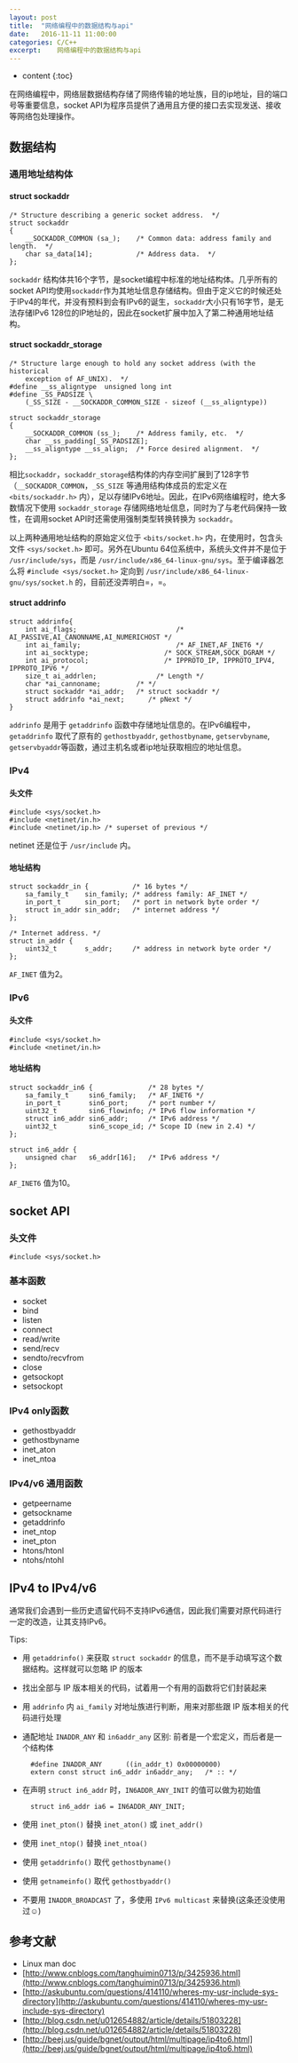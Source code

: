 ```yaml
---
layout: post
title:  "网络编程中的数据结构与api"
date:   2016-11-11 11:00:00
categories: C/C++
excerpt:    网络编程中的数据结构与api
---
```


* content
{:toc}

在网络编程中，网络层数据结构存储了网络传输的地址族，目的ip地址，目的端口号等重要信息，socket API为程序员提供了通用且方便的接口去实现发送、接收等网络包处理操作。

## 数据结构

### 通用地址结构体

#### struct sockaddr

    /* Structure describing a generic socket address.  */
    struct sockaddr
    {
        __SOCKADDR_COMMON (sa_);    /* Common data: address family and length.  */
        char sa_data[14];           /* Address data.  */
    };

`sockaddr` 结构体共16个字节，是socket编程中标准的地址结构体。几乎所有的socket API均使用`sockaddr`作为其地址信息存储结构。但由于定义它的时候还处于IPv4的年代，并没有预料到会有IPv6的诞生，`sockaddr`大小只有16字节，是无法存储IPv6 128位的IP地址的，因此在socket扩展中加入了第二种通用地址结构。

#### struct sockaddr_storage

    /* Structure large enough to hold any socket address (with the historical
        exception of AF_UNIX).  */
    #define __ss_aligntype	unsigned long int
    #define _SS_PADSIZE \
        (_SS_SIZE - __SOCKADDR_COMMON_SIZE - sizeof (__ss_aligntype))

    struct sockaddr_storage
    {
        __SOCKADDR_COMMON (ss_);	/* Address family, etc.  */
        char __ss_padding[_SS_PADSIZE];
        __ss_aligntype __ss_align;	/* Force desired alignment.  */
    };

相比`sockaddr`，`sockaddr_storage`结构体的内存空间扩展到了128字节（`__SOCKADDR_COMMON`，`_SS_SIZE` 等通用结构体成员的宏定义在 `<bits/sockaddr.h>` 内），足以存储IPv6地址。因此，在IPv6网络编程时，绝大多数情况下使用 `sockaddr_storage` 存储网络地址信息，同时为了与老代码保持一致性，在调用socket API时还需使用强制类型转换转换为 `sockaddr`。

以上两种通用地址结构的原始定义位于 `<bits/socket.h>` 内，在使用时，包含头文件 `<sys/socket.h>` 即可。另外在Ubuntu 64位系统中，系统头文件并不是位于 `/usr/include/sys`，而是 `/usr/include/x86_64-linux-gnu/sys`。至于编译器怎么将 `#include <sys/socket.h>` 定向到 `/usr/include/x86_64-linux-gnu/sys/socket.h` 的，目前还没弄明白=，=。

#### struct addrinfo

    struct addrinfo{  
        int ai_flags;                         /* AI_PASSIVE,AI_CANONNAME,AI_NUMERICHOST */  
        int ai_family;                        /* AF_INET,AF_INET6 */  
        int ai_socktype;                   /* SOCK_STREAM,SOCK_DGRAM */  
        int ai_protocol;                   /* IPPROTO_IP, IPPROTO_IPV4, IPPROTO_IPV6 */  
        size_t ai_addrlen;               /* Length */  
        char *ai_cannoname;         /* */  
        struct sockaddr *ai_addr;   /* struct sockaddr */  
        struct addrinfo *ai_next;      /* pNext */  
    }  

`addrinfo` 是用于 `getaddrinfo` 函数中存储地址信息的。在IPv6编程中，`getaddrinfo` 取代了原有的 `gethostbyaddr`, `gethostbyname`, `getservbyname`, `getservbyaddr`等函数，通过主机名或者ip地址获取相应的地址信息。

### IPv4

#### 头文件

    #include <sys/socket.h>
    #include <netinet/in.h>
    #include <netinet/ip.h> /* superset of previous */

netinet 还是位于 `/usr/include` 内。

#### 地址结构

    struct sockaddr_in {           /* 16 bytes */
        sa_family_t    sin_family; /* address family: AF_INET */
        in_port_t      sin_port;   /* port in network byte order */
        struct in_addr sin_addr;   /* internet address */
    };

    /* Internet address. */
    struct in_addr {
        uint32_t       s_addr;     /* address in network byte order */
    };

`AF_INET` 值为2。

### IPv6

#### 头文件

    #include <sys/socket.h>
    #include <netinet/in.h>

#### 地址结构

    struct sockaddr_in6 {              /* 28 bytes */
        sa_family_t     sin6_family;   /* AF_INET6 */
        in_port_t       sin6_port;     /* port number */
        uint32_t        sin6_flowinfo; /* IPv6 flow information */
        struct in6_addr sin6_addr;     /* IPv6 address */
        uint32_t        sin6_scope_id; /* Scope ID (new in 2.4) */
    };

    struct in6_addr {
        unsigned char   s6_addr[16];   /* IPv6 address */
    };

`AF_INET6` 值为10。

## socket API

### 头文件

    #include <sys/socket.h>

### 基本函数

- socket
- bind
- listen
- connect
- read/write
- send/recv
- sendto/recvfrom
- close
- getsockopt
- setsockopt

### IPv4 only函数

- gethostbyaddr
- gethostbyname
- inet_aton
- inet_ntoa

### IPv4/v6 通用函数

- getpeername
- getsockname
- getaddrinfo
- inet_ntop
- inet_pton
- htons/htonl
- ntohs/ntohl

## IPv4 to IPv4/v6

通常我们会遇到一些历史遗留代码不支持IPv6通信，因此我们需要对原代码进行一定的改造，让其支持IPv6。

Tips:

- 用 `getaddrinfo()` 来获取 `struct sockaddr` 的信息，而不是手动填写这个数据结构。这样就可以忽略 IP 的版本
- 找出全部与 IP 版本相关的代码，试着用一个有用的函数将它们封装起来
- 用 `addrinfo` 内 `ai_family` 对地址族进行判断，用来对那些跟 IP 版本相关的代码进行处理
- 通配地址 `INADDR_ANY` 和 `in6addr_any` 区别: 前者是一个宏定义，而后者是一个结构体

        #define INADDR_ANY      ((in_addr_t) 0x00000000) 
        extern const struct in6_addr in6addr_any;   /* :: */

- 在声明 `struct in6_addr` 时，`IN6ADDR_ANY_INIT` 的值可以做为初始值

        struct in6_addr ia6 = IN6ADDR_ANY_INIT;

- 使用 `inet_pton()` 替换 `inet_aton()` 或 `inet_addr()`
- 使用 `inet_ntop()` 替换 `inet_ntoa()`
- 使用 `getaddrinfo()` 取代 `gethostbyname()`
- 使用 `getnameinfo()` 取代 `gethostbyaddr()`
- 不要用 `INADDR_BROADCAST` 了，多使用 `IPv6 multicast` 来替换(这条还没使用过☺)

## 参考文献

- Linux man doc
- [http://www.cnblogs.com/tanghuimin0713/p/3425936.html](http://www.cnblogs.com/tanghuimin0713/p/3425936.html)
- [http://askubuntu.com/questions/414110/wheres-my-usr-include-sys-directory](http://askubuntu.com/questions/414110/wheres-my-usr-include-sys-directory)
- [http://blog.csdn.net/u012654882/article/details/51803228](http://blog.csdn.net/u012654882/article/details/51803228) 
- [http://beej.us/guide/bgnet/output/html/multipage/ip4to6.html](http://beej.us/guide/bgnet/output/html/multipage/ip4to6.html)